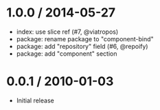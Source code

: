 
1.0.0 / 2014-05-27
==================

  * index: use slice ref (#7, @viatropos)
  * package: rename package to "component-bind"
  * package: add "repository" field (#6, @repoify)
  * package: add "component" section

0.0.1 / 2010-01-03
==================

  * Initial release
